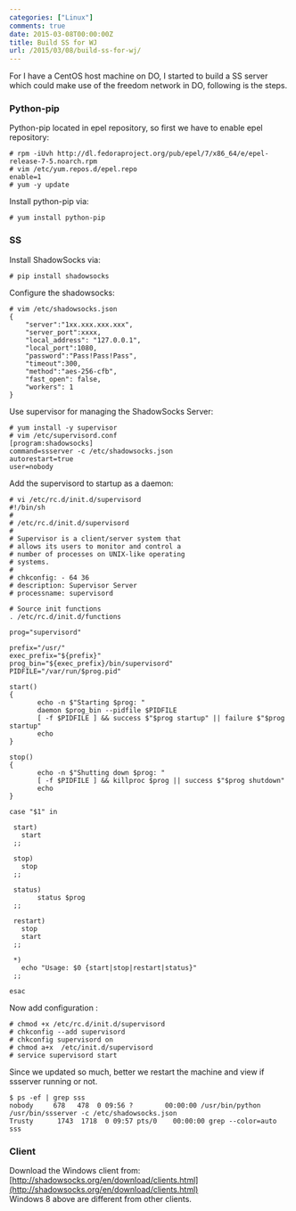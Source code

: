 ```yaml
---
categories: ["Linux"]
comments: true
date: 2015-03-08T00:00:00Z
title: Build SS for WJ
url: /2015/03/08/build-ss-for-wj/
---
```


For I have a CentOS host machine on DO, I started to build a SS server which could make use of the freedom network in DO, following is the steps.    
### Python-pip
Python-pip located in epel repository, so first we have to enable epel repository:    

```
# rpm -iUvh http://dl.fedoraproject.org/pub/epel/7/x86_64/e/epel-release-7-5.noarch.rpm
# vim /etc/yum.repos.d/epel.repo
enable=1
# yum -y update

```
Install python-pip via:    

```
# yum install python-pip

```
### SS
Install ShadowSocks via:    

```
# pip install shadowsocks

```
Configure the shadowsocks:    

```
# vim /etc/shadowsocks.json
{
    "server":"1xx.xxx.xxx.xxx",
    "server_port":xxxx,
    "local_address": "127.0.0.1",
    "local_port":1080,
    "password":"Pass!Pass!Pass",
    "timeout":300,
    "method":"aes-256-cfb",
    "fast_open": false,
    "workers": 1
}

```
Use supervisor for managing the ShadowSocks Server:    

```
# yum install -y supervisor
# vim /etc/supervisord.conf
[program:shadowsocks]
command=ssserver -c /etc/shadowsocks.json
autorestart=true
user=nobody

```
Add the supervisord to startup as a daemon:    

```
# vi /etc/rc.d/init.d/supervisord
#!/bin/sh
#
# /etc/rc.d/init.d/supervisord
#
# Supervisor is a client/server system that
# allows its users to monitor and control a
# number of processes on UNIX-like operating
# systems.
#
# chkconfig: - 64 36
# description: Supervisor Server
# processname: supervisord

# Source init functions
. /etc/rc.d/init.d/functions

prog="supervisord"

prefix="/usr/"
exec_prefix="${prefix}"
prog_bin="${exec_prefix}/bin/supervisord"
PIDFILE="/var/run/$prog.pid"

start()
{
       echo -n $"Starting $prog: "
       daemon $prog_bin --pidfile $PIDFILE
       [ -f $PIDFILE ] && success $"$prog startup" || failure $"$prog startup"
       echo
}

stop()
{
       echo -n $"Shutting down $prog: "
       [ -f $PIDFILE ] && killproc $prog || success $"$prog shutdown"
       echo
}

case "$1" in

 start)
   start
 ;;

 stop)
   stop
 ;;

 status)
       status $prog
 ;;

 restart)
   stop
   start
 ;;

 *)
   echo "Usage: $0 {start|stop|restart|status}"
 ;;

esac

```
Now add configuration :     

```
# chmod +x /etc/rc.d/init.d/supervisord
# chkconfig --add supervisord
# chkconfig supervisord on
# chmod a+x  /etc/init.d/supervisord
# service supervisord start

```
Since we updated so much, better we restart the machine and view if ssserver running or not.    

```
$ ps -ef | grep sss
nobody     678   478  0 09:56 ?        00:00:00 /usr/bin/python /usr/bin/ssserver -c /etc/shadowsocks.json
Trusty      1743  1718  0 09:57 pts/0    00:00:00 grep --color=auto sss

```
### Client
Download the Windows client from:    
[http://shadowsocks.org/en/download/clients.html](http://shadowsocks.org/en/download/clients.html)    
Windows 8 above are different from other clients.   

